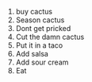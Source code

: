 1. buy cactus
2. Season cactus
3. Dont get pricked
4. Cut the damn cactus
5. Put it in a taco
6. Add salsa
7. Add sour cream
8. Eat
